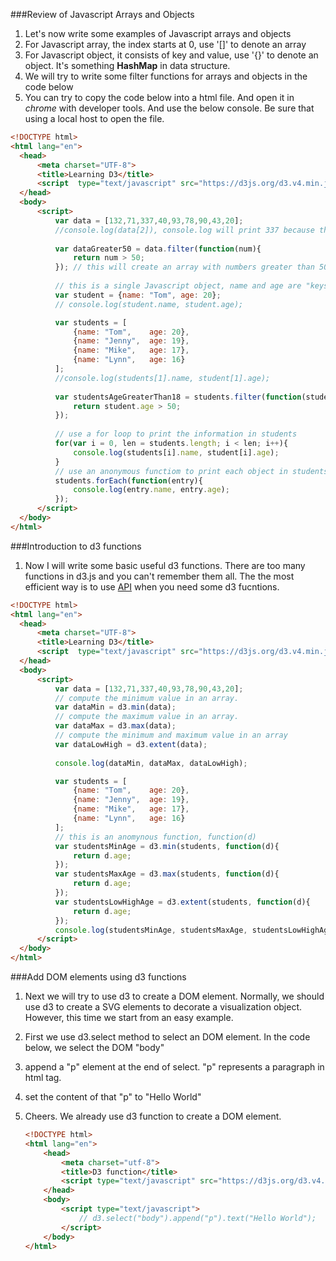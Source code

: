 ###Review of Javascript Arrays and Objects
1. Let's now write some examples of Javascript arrays and objects
  1. For Javascript array, the index starts at 0, use '[]' to denote an array
  2. For Javascript object, it consists of key and value, use '{}' to denote an object. It's something __HashMap__ in data structure.
  3. We will try to write some filter functions for arrays and objects in the code below
  4. You can try to copy the code below into a html file. And open it in _chrome_ with developer tools. And use the below console. Be sure that using a local host to open the file. 
  ```html
<!DOCTYPE html>
<html lang="en">
	<head>
		<meta charset="UTF-8">
		<title>Learning D3</title>
		<script  type="text/javascript" src="https://d3js.org/d3.v4.min.js"></script>
	</head>
	<body>
		<script>
			var data = [132,71,337,40,93,78,90,43,20];
			//console.log(data[2]), console.log will print 337 because the index of Javascript start at 0
			
			var dataGreater50 = data.filter(function(num){
				return num > 50;
			}); // this will create an array with numbers greater than 50
			
			// this is a single Javascript object, name and age are "keys", and Tom and 20 are "values"
			var student = {name: "Tom", age: 20}; 
			// console.log(student.name, student.age);

			var students = [
				{name: "Tom", 	 age: 20},
				{name: "Jenny",  age: 19},
				{name: "Mike", 	 age: 17},
				{name: "Lynn",	 age: 16}
			];
			//console.log(students[1].name, student[1].age);
			
			var studentsAgeGreaterThan18 = students.filter(function(student){
				return student.age > 50;
			});
			
			// use a for loop to print the information in students
			for(var i = 0, len = students.length; i < len; i++){
				console.log(students[i].name, student[i].age);
			}
			// use an anonymous functiom to print each object in students
			students.forEach(function(entry){ 
				console.log(entry.name, entry.age);
			});
		</script>	
	</body>
</html>
  ```
###Introduction to d3 functions
1. Now I will write some basic useful d3 functions. There are too many functions in d3.js and you can't remember them all. The the most efficient way is to use [API](https://github.com/d3/d3/blob/master/API.md) when you need some d3 fucntions. 
  ```html
<!DOCTYPE html>
<html lang="en">
	<head>
		<meta charset="UTF-8">
		<title>Learning D3</title>
		<script  type="text/javascript" src="https://d3js.org/d3.v4.min.js"></script>
	</head>
	<body>
		<script>
			var data = [132,71,337,40,93,78,90,43,20];
			// compute the minimum value in an array.
			var dataMin = d3.min(data);
			// compute the maximum value in an array.
			var dataMax = d3.max(data);
			// compute the minimum and maximum value in an array
			var dataLowHigh = d3.extent(data); 
			
			console.log(dataMin, dataMax, dataLowHigh);

			var students = [
				{name: "Tom", 	 age: 20},
				{name: "Jenny",  age: 19},
				{name: "Mike", 	 age: 17},
				{name: "Lynn",	 age: 16}
			];
			// this is an anomynous function, function(d)
			var studentsMinAge = d3.min(students, function(d){
				return d.age;
			});
			var studentsMaxAge = d3.max(students, function(d){
				return d.age;
			});
			var studentsLowHighAge = d3.extent(students, function(d){
				return d.age;
			});
			console.log(studentsMinAge, studentsMaxAge, studentsLowHighAge);
		</script>	
	</body>
</html>
  ```
###Add DOM elements using d3 functions
1. Next we will try to use d3 to create a DOM element. Normally, we should use d3 to create a SVG elements to decorate a visualization object. However, this time we start from an easy example.
2. First we use d3.select method to select an DOM element. In the code below, we select the DOM "body"
3. append a "p" element at the end of select. "p" represents a paragraph in html tag.
4. set the content of that "p" to "Hello World"
5. Cheers. We already use d3 function to create a DOM element.

	```html
	<!DOCTYPE html>
	<html lang="en">
	    <head>
	        <meta charset="utf-8">
	        <title>D3 function</title>
	        <script type="text/javascript" src="https://d3js.org/d3.v4.min.js"></script>
	    </head>
	    <body>
	        <script type="text/javascript">
				// d3.select("body").append("p").text("Hello World");
	        </script>
	    </body>
	</html>
	```
